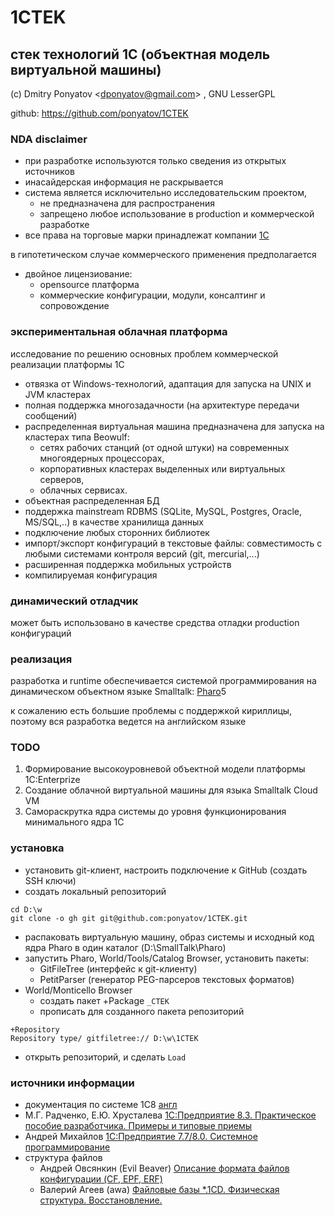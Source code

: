 # 1CTEK
## стек технологий 1С (объектная модель виртуальной машины)

(c) Dmitry Ponyatov <<dponyatov@gmail.com>> , GNU LesserGPL

github: https://github.com/ponyatov/1CTEK

### NDA disclaimer

* при разработке используются только сведения из открытых источников
* инасайдерская информация не раскрывается
* система является исключительно исследовательским проектом, 
  * не предназначена для распространения
  * запрещено любое использование в production и коммерческой разработке
* все права на торговые марки принадлежат компании [1С](https://1c.ru/)

в гипотетическом случае коммерческого применения предполагается
* двойное лицензиование:
  * opensource платформа
  * коммерческие конфигурации, модули, консалтинг и сопровождение

### экспериментальная облачная платформа

исследование по решению основных проблем коммерческой реализации платформы 1С

* отвязка от Windows-технологий, адаптация для запуска на UNIX и JVM кластерах
* полная поддержка многозадачности (на архитектуре передачи сообщений)
* распределенная виртуальная машина
предназначена для запуска на кластерах типа Beowulf:
  * сетях рабочих станций (от одной штуки) на современных многоядерных процессорах,
  * корпоративных кластерах выделенных или виртуальных серверов,
  * облачных сервисах.
* объектная распределенная БД
* поддержка mainstream RDBMS (SQLite, MySQL, Postgres, Oracle, MS/SQL,..)
в качестве хранилища данных
* подключение любых сторонних библиотек
* импорт/экспорт конфигураций в текстовые файлы:
совместимость с любыми системами контроля версий (git, mercurial,...)
* расширенная поддержка мобильных устройств
* компилируемая конфигурация

### динамический отладчик

может быть использовано в качестве средства отладки production конфигураций

### реализация

разработка и runtime обеспечивается системой программирования
на динамическом объектном языке Smalltalk: [Pharo](http://pharo.org/)5

к сожалению есть большие проблемы с поддержкой кириллицы,
поэтому вся разработка ведется на английском языке

### TODO

1. Формирование высокоуровневой объектной модели платформы 1C:Enterprize
1. Создание облачной виртуальной машины для языка Smalltalk Cloud VM
1. Самораскрутка ядра системы до уровня функционирования минимального ядра 1С

### установка

* установить git-клиент, настроить подключение к GitHub (создать SSH ключи)
* создать локальный репозиторий
```
cd D:\w
git clone -o gh git git@github.com:ponyatov/1CTEK.git
```

* распаковать виртуальную машину, образ системы и исходный код ядра Pharo в один каталог (D:\SmallTalk\Pharo)
* запустить Pharo, World/Tools/Catalog Browser, установить пакеты:
  * GitFileTree (интерфейс к git-клиенту)
  * PetitParser (генератор PEG-парсеров текстовых форматов)
* World/Monticello Browser
  * создать пакет +Package `_CTEK`
  * прописать для созданного пакета репозиторий
```
+Repository
Repository type/ gitfiletree:// D:\w\1CTEK
```
  * открыть репозиторий, и сделать `Load`

### источники информации

* документация по системе 1С8 [англ](https://1c-dn.com/library/)
* М.Г. Радченко, Е.Ю. Хрусталева
[1C:Предприятие 8.3. Практическое пособие разработчика. Примеры и типовые приемы](http://buh.ru/books/detail.php?ID=42714)
* Андрей Михайлов
[1С:Предприятие 7.7/8.0. Системное программирование](https://www.ozon.ru/context/detail/id/3090484/)
* структура файлов
  * Андрей Овсянкин (Evil Beaver)
[Описание формата файлов конфигурации (CF, EPF, ERF)](http://infostart.ru/public/250142/)
  * Валерий Агеев (awa)
[Файловые базы \*.1CD. Физическая структура. Восстановление.](http://infostart.ru/public/187832/)
